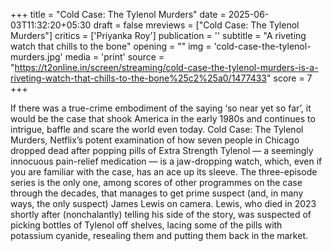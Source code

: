 +++
title = "Cold Case: The Tylenol Murders"
date = 2025-06-03T11:32:20+05:30
draft = false
mreviews = ["Cold Case: The Tylenol Murders"]
critics = ['Priyanka Roy']
publication = ''
subtitle = "A riveting watch that chills to the bone"
opening = ""
img = 'cold-case-the-tylenol-murders.jpg'
media = 'print'
source = "https://t2online.in/screen/streaming/cold-case-the-tylenol-murders-is-a-riveting-watch-that-chills-to-the-bone%25c2%25a0/1477433"
score = 7
+++

If there was a true-crime embodiment of the saying ‘so near yet so far’, it would be the case that shook America in the early 1980s and continues to intrigue, baffle and scare the world even today. Cold Case: The Tylenol Murders, Netflix’s potent examination of how seven people in Chicago dropped dead after popping pills of Extra Strength Tylenol — a seemingly innocuous pain-relief medication — is a jaw-dropping watch, which, even if you are familiar with the case, has an ace up its sleeve. The three-episode series is the only one, among scores of other programmes on the case through the decades, that manages to get prime suspect (and, in many ways, the only suspect) James Lewis on camera. Lewis, who died in 2023 shortly after (nonchalantly) telling his side of the story, was suspected of picking bottles of Tylenol off shelves, lacing some of the pills with potassium cyanide, resealing them and putting them back in the market.

